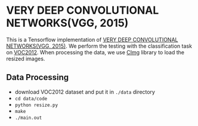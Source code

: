 # VERY DEEP CONVOLUTIONAL NETWORKS(VGG, 2015)

This is a Tensorflow implementation of [VERY DEEP CONVOLUTIONAL NETWORKS(VGG, 2015)](https://arxiv.org/abs/1409.1556). We perform the testing with the classification task on [VOC2012](http://cvlab.postech.ac.kr/~mooyeol/pascal_voc_2012/). When processing the data, we use [CImg](https://github.com/dtschump/CImg) library to load the resized images.

## Data Processing

* download VOC2012 dataset and put it in `./data` directory
* `cd data/code`
* `python resize.py`
* `make`
* `./main.out`
